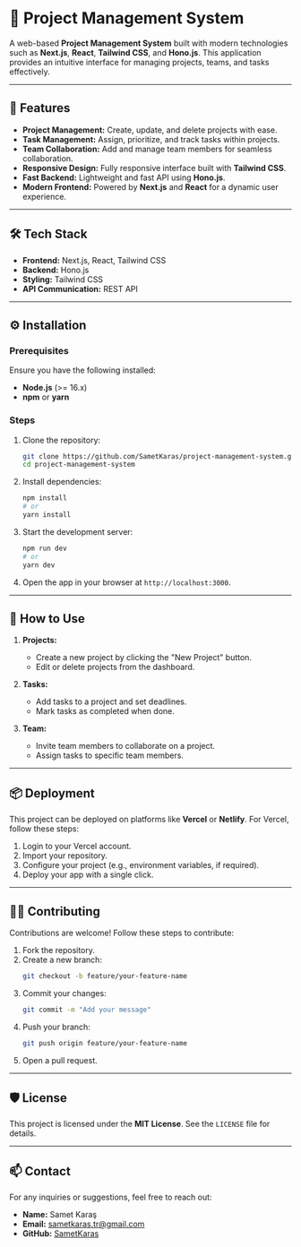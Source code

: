 # 📝 Project Management System

A web-based **Project Management System** built with modern technologies such as **Next.js**, **React**, **Tailwind CSS**, and **Hono.js**. This application provides an intuitive interface for managing projects, teams, and tasks effectively.

---

## 🚀 Features

- **Project Management:** Create, update, and delete projects with ease.
- **Task Management:** Assign, prioritize, and track tasks within projects.
- **Team Collaboration:** Add and manage team members for seamless collaboration.
- **Responsive Design:** Fully responsive interface built with **Tailwind CSS**.
- **Fast Backend:** Lightweight and fast API using **Hono.js**.
- **Modern Frontend:** Powered by **Next.js** and **React** for a dynamic user experience.

---

## 🛠️ Tech Stack

- **Frontend:** Next.js, React, Tailwind CSS
- **Backend:** Hono.js
- **Styling:** Tailwind CSS
- **API Communication:** REST API

---

## ⚙️ Installation

### Prerequisites
Ensure you have the following installed:
- **Node.js** (>= 16.x)
- **npm** or **yarn**

### Steps
1. Clone the repository:
   ```bash
   git clone https://github.com/SametKaras/project-management-system.git
   cd project-management-system
   ```

2. Install dependencies:
   ```bash
   npm install
   # or
   yarn install
   ```

3. Start the development server:
   ```bash
   npm run dev
   # or
   yarn dev
   ```

4. Open the app in your browser at `http://localhost:3000`.

---

## 🌟 How to Use

1. **Projects:**
   - Create a new project by clicking the "New Project" button.
   - Edit or delete projects from the dashboard.

2. **Tasks:**
   - Add tasks to a project and set deadlines.
   - Mark tasks as completed when done.

3. **Team:**
   - Invite team members to collaborate on a project.
   - Assign tasks to specific team members.

---

## 📦 Deployment

This project can be deployed on platforms like **Vercel** or **Netlify**. For Vercel, follow these steps:

1. Login to your Vercel account.
2. Import your repository.
3. Configure your project (e.g., environment variables, if required).
4. Deploy your app with a single click.

---

## 🧑‍💻 Contributing

Contributions are welcome! Follow these steps to contribute:

1. Fork the repository.
2. Create a new branch:
   ```bash
   git checkout -b feature/your-feature-name
   ```
3. Commit your changes:
   ```bash
   git commit -m "Add your message"
   ```
4. Push your branch:
   ```bash
   git push origin feature/your-feature-name
   ```
5. Open a pull request.

---

## 🛡️ License

This project is licensed under the **MIT License**. See the `LICENSE` file for details.

---

## 📫 Contact

For any inquiries or suggestions, feel free to reach out:

- **Name:** Samet Karaş  
- **Email:** sametkaras.tr@gmail.com 
- **GitHub:** [SametKaras](https://github.com/SametKaras)
